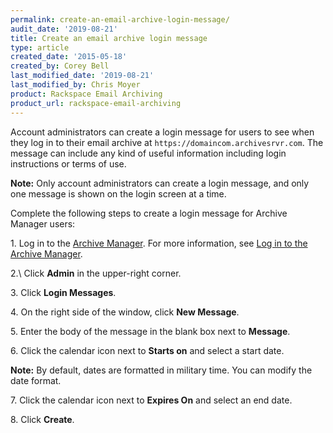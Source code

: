```yaml
---
permalink: create-an-email-archive-login-message/
audit_date: '2019-08-21'
title: Create an email archive login message
type: article
created_date: '2015-05-18'
created_by: Corey Bell
last_modified_date: '2019-08-21'
last_modified_by: Chris Moyer
product: Rackspace Email Archiving
product_url: rackspace-email-archiving
---
```


Account administrators can create a login message for users to see when they log in to their email archive
at `https://domaincom.archivesrvr.com`. The message can include any kind of useful information including login instructions or terms of use.

**Note:** Only account administrators can create a login message, and only one message is shown on the login screen at a
time.

Complete the following steps to create a login message for Archive Manager users:

1\. Log in to the [Archive
    Manager](https://cp.rackspace.com/Login.aspx?ReturnUrl=%2f).
    For more information, see [Log in to the Archive
    Manager](/how-to/log-in-to-the-archive-manager).

2.\ Click **Admin** in the upper-right corner.

3\. Click **Login Messages**.

4\. On the right side of the window, click **New Message**.

5\. Enter the body of the message in the blank box next
    to **Message**.

6\. Click the calendar icon next to **Starts on** and select a start
    date.

**Note:** By default, dates are formatted in military time. You can modify the date format.

7\. Click the calendar icon next to **Expires On** and select an end
    date.

8\. Click **Create**.
